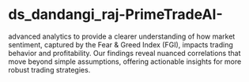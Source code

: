# ds_dandangi_raj-PrimeTradeAI-
advanced analytics to provide a clearer understanding of how market sentiment, captured by the Fear &amp; Greed Index (FGI), impacts trading behavior and profitability. Our findings reveal nuanced correlations that move beyond simple assumptions, offering actionable insights for more robust trading strategies.
